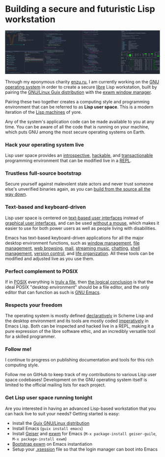 # Building a secure and futuristic Lisp workstation

![A modern Lisp machine for the ultimate programming experience](screenshot.png "Screenshot of lisp hacking in exwm running on Guix System")

Through my eponymous charity [enzu.ru](https://enzu.ru), I am currently working on the [GNU operating system](https://www.gnu.org/) in order to create a secure [libre](https://www.gnu.org/philosophy/free-sw.html) Lisp workstation, built by pairing the [GNU/Linux Guix distribution](https://guix.gnu.org) with the [exwm window manager](https://github.com/ch11ng/exwm).

Pairing these two together creates a computing style and programming environment that can be referred to as **Lisp user space**. This is a modern iteration of the [Lisp machines](https://en.wikipedia.org/wiki/Lisp_machine) of yore.

Any of the system's application code can be made available to you at any time. You can be aware of all the code that is running on your machine, which puts GNU among the most secure operating systems on Earth.

### Hack your operating system live

Lisp user space provides an [introspective](https://www.gnu.org/software/guile/manual/html_node/Introspection.html), [hackable](https://www.gnu.org/philosophy/rms-hack.en.html), and [transactionable](https://guix.gnu.org/en/blog/2018/multi-dimensional-transactions-and-rollbacks-oh-my/) programming environment that can be modified live in a [REPL](https://en.wikipedia.org/wiki/Read%E2%80%93eval%E2%80%93print_loop).

### Trustless full-source bootstrap

Secure yourself against malevolent state actors and never trust someone else's unverified binaries again, as you can [build from the source all the way down](https://guix.gnu.org/blog/2023/the-full-source-bootstrap-building-from-source-all-the-way-down/).

### Text-based and keyboard-driven

Lisp user space is centered on [text-based user interfaces](https://en.wikipedia.org/wiki/Text-based_user_interface) instead of [graphical user interfaces](https://en.wikipedia.org/wiki/Graphical_user_interface), and can be used [without a mouse](https://www.nongnu.org/ratpoison/inspiration.html), which makes it easier to use for both power users as well as people living with disabilities.

Emacs has text-based keyboard-driven applications for all the major desktop environment functions, such as [window management](https://github.com/ch11ng/exwm), [file management](https://github.com/suntsov/efar), [web browsing](https://github.com/emacsmirror/elpher), [mail](https://notmuchmail.org/notmuch-emacs/), [streaming music](https://github.com/agrif/pianobar.el), [chatting](https://www.gnu.org/software/emacs/manual/html_mono/erc.html), [shell management](https://www.gnu.org/software/emacs/manual/html_mono/eshell.html), [version control](https://magit.vc/), and [life organization](https://orgmode.org/). All these tools can be modified and adjusted live as you use them.
 
### Perfect complement to POSIX

If in [POSIX](https://en.wikipedia.org/wiki/POSIX) everything is [truly a file](https://en.wikipedia.org/wiki/Everything_is_a_file), then [the logical conclusion](https://github.com/NetBSD/src/blob/trunk/doc/roadmaps/desktop#L259) is that the ideal POSIX "desktop environment" should be a file editor, and the only editor that can function as such is [GNU Emacs](https://www.gnu.org/software/emacs/).

### Respects your freedom

The operating system is mostly defined [declaratively](https://en.wikipedia.org/wiki/Declarative_programming) in Scheme Lisp and the desktop environment and its tools are mostly coded [imperatively](https://en.wikipedia.org/wiki/Imperative_programming) in Emacs Lisp. Both can be inspected and hacked live in a REPL, making it a pure expression of the libre software ethic, and an incredibly versatile tool for a skilled programmer.

### Follow me!

I continue to progress on publishing documentation and tools for this rich computing style.

Follow me on GitHub to keep track of my contributions to various Lisp user space codebases! Development on the GNU operating system itself is limited to the official mailing lists for each project.

### Get Lisp user space running tonight

Are you interested in having an advanced Lisp-based workstation that you can hack live to suit your needs? Getting started is easy:

- Install the [Guix GNU/Linux distribution](https://guix.gnu.org)
- Install Emacs (`guix install emacs`)
- Install [Geiser](https://www.nongnu.org/geiser/) and [exwm](https://github.com/ch11ng/exwm) for Emacs (`M-x package-install geiser-guile`, `M-x package-install exwm`)
- [Bootstrap exwm](https://github.com/ch11ng/exwm/wiki#bootstrap) on Emacs instantiation
- Setup your [.xsession](https://github.com/ch11ng/exwm/wiki/Configuration-Example#configuration-of-x-init-script) file so that the login manager can boot into Emacs
